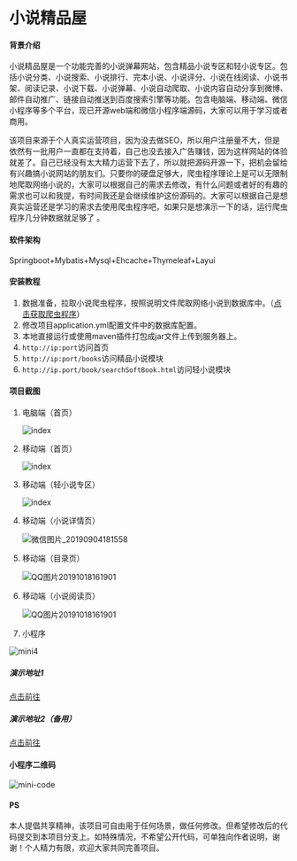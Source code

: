# 小说精品屋

#### 背景介绍
小说精品屋是一个功能完善的小说弹幕网站，包含精品小说专区和轻小说专区。包括小说分类、小说搜索、小说排行、完本小说、小说评分、小说在线阅读、小说书架、阅读记录、小说下载、小说弹幕、小说自动爬取、小说内容自动分享到微博、邮件自动推广、链接自动推送到百度搜索引擎等功能。包含电脑端、移动端、微信小程序等多个平台，现已开源web端和微信小程序端源码，大家可以用于学习或者商用。

该项目来源于个人真实运营项目，因为没去做SEO，所以用户注册量不大，但是依然有一批用户一直都在支持着，自己也没去接入广告赚钱，因为这样网站的体验就差了。自己已经没有太大精力运营下去了，所以就把源码开源一下，把机会留给有兴趣搞小说网站的朋友们。只要你的硬盘足够大，爬虫程序理论上是可以无限制地爬取网络小说的，大家可以根据自己的需求去修改，有什么问题或者好的有趣的需求也可以和我提，有时间我还是会继续维护这份源码的。大家可以根据自己是想真实运营还是学习的需求去使用爬虫程序吧，如果只是想演示一下的话，运行爬虫程序几分钟数据就足够了 。

#### 软件架构
Springboot+Mybatis+Mysql+Ehcache+Thymeleaf+Layui


#### 安装教程

1. 数据准备，拉取小说爬虫程序，按照说明文件爬取网络小说到数据库中。（[点击获取爬虫程序](https://gitee.com/xiongxyang/crawl-book)）
2. 修改项目application.yml配置文件中的数据库配置。
3. 本地直接运行或使用maven插件打包成jar文件上传到服务器上。
4. `http://ip:port`访问首页
5. `http://ip:port/books`访问精品小说模块
6. `http://ip.port/book/searchSoftBook.html`访问轻小说模块

#### 项目截图

1. 电脑端（首页）

   ![index](./assets/精品小说楼.png)

2. 移动端（首页）

   ![index](./assets/QQ图片20191018162208.jpg)

3. 移动端（轻小说专区）

   ![index](./assets/QQ图片20191018161330.jpg)

4. 移动端（小说详情页）

   ![微信图片_20190904181558](./assets/微信图片_20190904181558.png)

   

5. 移动端（目录页）

   ![QQ图片20191018161901](./assets/QQ图片20191108022250.png)

6. 移动端（小说阅读页）

   ![QQ图片20191018161901](./assets/QQ图片20191018161901.png)

7. 小程序

![mini4](./assets/mini4.png)

##### 演示地址1

[点击前往](https://www.zinglizingli.xyz)

##### 演示地址2（备用）

[点击前往](http://47.106.243.172)

#### 小程序二维码

![mini-code](./assets/mini-code.png)

#### PS

本人提倡共享精神，该项目可自由用于任何场景，做任何修改。但希望修改后的代码提交到本项目分支上。如特殊情况，不希望公开代码，可单独向作者说明，谢谢！个人精力有限，欢迎大家共同完善项目。

